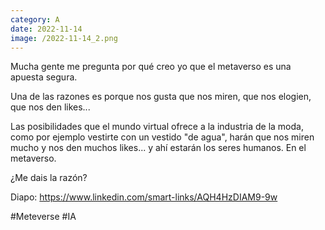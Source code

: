 ```yaml
--- 
category: A 
date: 2022-11-14 
image: /2022-11-14_2.png 
--- 
```


Mucha gente me pregunta por qué creo yo que el metaverso es una apuesta segura.

Una de las razones es porque nos gusta que nos miren, que nos elogien, que nos den likes...

Las posibilidades que el mundo virtual ofrece a la industria de la moda, como por ejemplo vestirte con un vestido "de agua", harán que nos miren mucho y nos den muchos likes... y ahí estarán los seres humanos. En el metaverso. 

¿Me dais la razón?

Diapo: https://www.linkedin.com/smart-links/AQH4HzDIAM9-9w

#Meteverse #IA